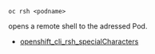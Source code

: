 ```
oc rsh <podname>
```
 opens a remote shell to the adressed Pod.

* [openshift_cli_rsh_specialCharacters](openshift_cli_rsh_specialCharacters.md)